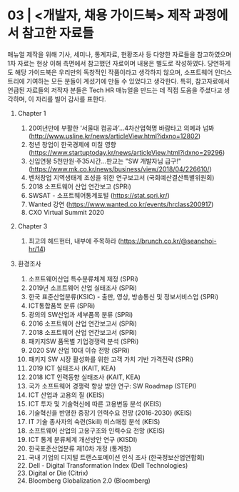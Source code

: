 # 03 \| <개발자, 채용 가이드북> 제작 과정에서 참고한 자료들

매뉴얼 제작을 위해 기사, 세미나, 통계자료, 현황조사 등 다양한 자료들을 참고하였으며 1차 자료는 현상 이해 측면에서 참고했던 자료이며 내용은 별도로 작성하였다. 당연하게도 해당 가이드북은 우리만의 독창적인 작품이라고 생각하지 않으며, 소프트웨어 인더스트리에 기여하는 모든 분들이 계셨기에 만들 수 있었다고 생각한다. 특히, 참고자료에서 언급된 자료들의 저작자 분들은 Tech HR 매뉴얼을 만드는 데 직접 도움을 주셨다고 생각하며, 이 자리를 빌어 감사를 표한다.

1. Chapter 1 
   1. 20여년만에 부활한 ‘서울대 컴공과’…4차산업혁명 바람타고 의예과 넘봐(http://www.usline.kr/news/articleView.html?idxno=12802)
   2. 청년 창업이 한국경제에 미칠 영향 (https://www.startuptoday.kr/news/articleView.html?idxno=29296) 
   3. 신입연봉 5천만원·주35시간…판교는 "SW 개발자님 급구!" (https://www.mk.co.kr/news/business/view/2018/04/226610/)
   4. 벤처창업 지역생태계 조성을 위한 연구보고서 (국회예산결산특별위원회)
   5. 2018 소프트웨어 산업 연간보고 (SPRi)
   6. SWSAT - 소프트웨어통계포털 (https://stat.spri.kr/)
   7. Wanted 강연 (https://www.wanted.co.kr/events/hrclass200917) 
   8. CXO Virtual Summit 2020

2. Chapter 3
   1. 최고의 헤드헌터, 내부에 주목하라 (https://brunch.co.kr/@seanchoi-hr/14)
3. 환경조사
   1. 소프트웨어산업 특수분류체계 제정 (SPRi)
   2. 2019년 소프트웨어 산업 실태조사 (SPRi)
   3. 한국 표준산업분류(KSIC) - 출판, 영상, 방송통신 및 정보서비스업 (SPRi)
   4. ICT통합품목 분류 (SPRi)
   5. 광의의 SW산업과 세부품목 분류 (SPRi)
   6. 2016 소프트웨어 산업 연간보고서 (SPRi)
   7. 2018 소프트웨어 산업 연간보고서 (SPRi)
   8. 패키지SW 품목별 기업경쟁력 분석 (SPRi)
   9. 2020 SW 산업 10대 이슈 전망 (SPRi)
   10. 패키지 SW 시장 활성화를 위한 고객 가치 기반 가격전략 (SPRi)
   11. 2019 ICT 실태조사 (KAIT, KEA)
   12. 2018 ICT 인력동향 실태조사 (KAIT, KEA)
   13. 국가 소프트웨어 경쟁력 향상 방안 연구: SW Roadmap (STEPI)
   14. ICT 산업과 고용의 질 (KEIS)
   15. ICT 투자 및 기술혁신에 따른 고용변동 분석 (KEIS)
   16. 기술혁신을 반영한 중장기 인력수요 전망 (2016-2030) (KEIS)
   17. IT 기술 종사자의 숙련(Skill) 미스매칭 분석 (KEIS)
   18. 소프트웨어 산업의 고용구조와 인력수요 전망 (KEIS)
   19. ICT 통계 분류체계 개선방안 연구 (KISDI)
   20. 한국표준산업분류 제10차 개정 (통계청)
   21. 국내 기업의 디지털 트랜스포메이션 인식 조사 (한국정보산업연합회)
   22. Dell - Digital Transformation Index (Dell Technologies)
   23. Digital or Die (Citrix)
   24. Bloomberg Globalization 2.0 (Bloomberg)
